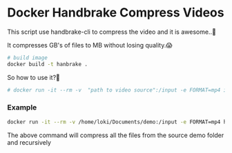 # Docker Handbrake Compress Videos

This script use handbrake-cli to compress the video and it is awesome..🤩 

It compresses GB's of files to MB without losing quality.😱 

```bash
# build image
docker build -t hanbrake .
```

So how to use it?🤔

```bash
# docker run -it --rm -v  "path to video source":/input -e FORMAT=mp4 image name
```
### Example

```bash
docker run -it --rm -v /home/loki/Documents/demo:/input -e FORMAT=mp4 hanbrake

```
The above command will compress all the files from the source demo folder and recursively